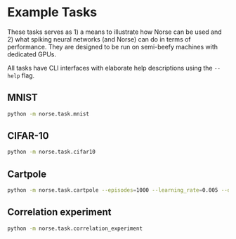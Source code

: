 # Example Tasks

These tasks serves as 1) a means to illustrate how Norse can be used and 2) what spiking neural networks (and Norse) can do in terms of performance. They are designed to be run on semi-beefy machines with dedicated GPUs. 

All tasks have CLI interfaces with elaborate help descriptions using the `--help` flag.

## MNIST

```bash
python -m norse.task.mnist
```

## CIFAR-10
```bash
python -m norse.task.cifar10
```

## Cartpole

```bash
python -m norse.task.cartpole --episodes=1000 --learning_rate=0.005 --device=cuda --weight_scale=1.0`
```

## Correlation experiment

```bash
python -m norse.task.correlation_experiment
```
